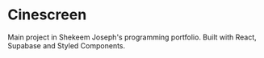 # Cinescreen

Main project in Shekeem Joseph's programming portfolio. Built with React, Supabase and Styled Components.
